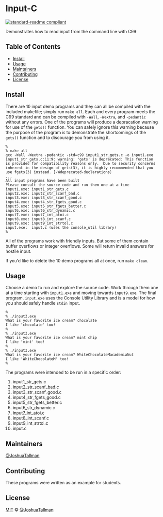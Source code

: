 # Input-C
[![standard-readme compliant](https://img.shields.io/badge/readme%20style-standard-brightgreen.svg?style=flat-square)](https://github.com/RichardLitt/standard-readme)

Demonstrates how to read input from the command line with C99

## Table of Contents
- [Install](#install)
- [Usage](#usage)
- [Maintainers](#maintainers)
- [Contributing](#contributing)
- [License](#license)

## Install
There are 10 input demo programs and they can all be compiled with the included makefile; simply run `make all`. Each and every program meets the C99 standard and can be compiled with `-Wall`, `-Wextra`, and `-pedantic` without any errors. One of the programs will produce a depracation warning for use of the `gets()` function. You can safely ignore this warning because the purpose of the program is to demonstrate the shortcomings of the `gets()` function and to discourage you from using it.

```
%
% make all
gcc -Wall -Wextra -pedantic -std=c99 input1_str_gets.c -o input1.exe
input1_str_gets.c:11:9: warning: 'gets' is deprecated: This function is provided for compatibility reasons only.  Due to security concerns inherent in the design of gets(3), it is highly recommended that you use fgets(3) instead. [-Wdeprecated-declarations]
...
All input programs have been built
Please consult the source code and run them one at a time
input1.exe: input1_str_gets.c
input2.exe: input2_str_scanf_bad.c
input3.exe: input3_str_scanf_good.c
input4.exe: input4_str_fgets_good.c
input5.exe: input5_str_fgets_better.c
input6.exe: input6_str_dynamic.c
input7.exe: input7_int_atoi.c
input8.exe: input8_int_scanf.c
input9.exe: input9_int_strtol.c
input.exe:  input.c (uses the console_util library)
%
```

All of the programs work with friendly inputs. But some of them contain buffer overflows or integer overflows. Some will return invalid answers for hostile input.

If you'd like to delete the 10 demo programs all at once, run `make clean`.

## Usage
Choose a demo to run and explore the source code. Work through them one at a time starting with `input1.exe` and moving towards `input9.exe`. The final program, `input.exe` uses the Console Utility Library and is a model for how you should safely handle `stdin` input.
```
%
% ./input3.exe
What is your favorite ice cream? chocolate
I like 'chocolate' too!
%
% ./input3.exe
What is your favorite ice cream? mint chip
I like 'mint' too!
%
% ./input3.exe
What is your favorite ice cream? WhiteChocolateMacademiaNut    
I like 'WhiteChocolateM' too!
%
```

The programs were intended to be run in a specific order:
1. input1_str_gets.c
1. input2_str_scanf_bad.c
1. input3_str_scanf_good.c
1. input4_str_fgets_good.c
1. input5_str_fgets_better.c
1. input6_str_dynamic.c
1. input7_int_atoi.c
1. input8_int_scanf.c
1. input9_int_strtol.c
1. input.c

## Maintainers

[@JoshuaTallman](https://github.com/prof-tallman)

## Contributing
These programs were written as an example for students.

## License
[MIT](LICENSE) © [@JoshuaTallman](https://github.com/prof-tallman)
